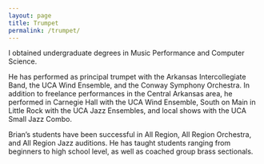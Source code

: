 ```yaml
---
layout: page
title: Trumpet
permalink: /trumpet/
---
```



I obtained undergraduate degrees in Music Performance and Computer Science. 

He has performed as principal trumpet with the Arkansas Intercollegiate Band, the UCA Wind Ensemble, and the Conway Symphony Orchestra. In addition to freelance performances in the Central Arkansas area, he performed in Carnegie Hall with the UCA Wind Ensemble, South on Main in Little Rock with the UCA Jazz Ensembles, and local shows with the UCA Small Jazz Combo.

Brian’s students have been successful in All Region, All Region Orchestra, and All Region Jazz auditions. He has taught students ranging from beginners to high school level, as well as coached group brass sectionals.
